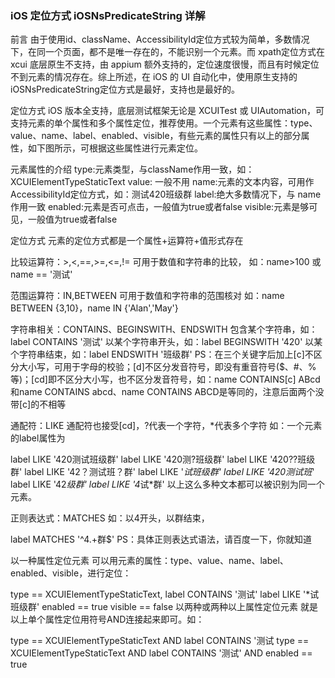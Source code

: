 ### iOS 定位方式 iOSNsPredicateString 详解 
前言
由于使用id、className、AccessibilityId定位方式较为简单，多数情况下，在同一个页面，都不是唯一存在的，不能识别一个元素。而 xpath定位方式在 xcui 底层原生不支持，由 appium 额外支持的，定位速度很慢，而且有时候定位不到元素的情况存在。综上所述，在 iOS 的 UI 自动化中，使用原生支持的iOSNsPredicateString定位方式是最好，支持也是最好的。

定位方式
iOS 版本全支持，底层测试框架无论是 XCUITest 或 UIAutomation，可支持元素的单个属性和多个属性定位，推荐使用。一个元素有这些属性：type、value、name、label、enabled、visible，有些元素的属性只有以上的部分属性，如下图所示，可根据这些属性进行元素定位。


元素属性的介绍
type:元素类型，与className作用一致，如：XCUIElementTypeStaticText
value: 一般不用
name:元素的文本内容，可用作 AccessibilityId定位方式，如：测试420班级群
label:绝大多数情况下，与 name 作用一致
enabled:元素是否可点击，一般值为true或者false
visible:元素是够可见，一般值为true或者false

定位方式
元素的定位方式都是一个属性+运算符+值形式存在

比较运算符：>,<,==,>=,<=,!=
可用于数值和字符串的比较，
如：name>100 或name == '测试'


范围运算符：IN,BETWEEN
可用于数值和字符串的范围核对
如：name BETWEEN {3,10}，name IN {'Alan','May'}


字符串相关：CONTAINS、BEGINSWITH、ENDSWITH
包含某个字符串，如：label CONTAINS '测试'
以某个字符串开头，如：label BEGINSWITH '420'
以某个字符串结束，如：label ENDSWITH '班级群'
PS：在三个关键字后加上[c]不区分大小写，可用于字母的校验；[d]不区分发音符号，即没有重音符号($、#、%等)；[cd]即不区分大小写，也不区分发音符号，如：name CONTAINS[c] ABcd和name CONTAINS abcd、name CONTAINS ABCD是等同的，注意后面两个没带[c]的不相等


通配符：LIKE
通配符也接受[cd]，?代表一个字符，*代表多个字符
如：一个元素的label属性为

label LIKE '420测试班级群'
label LIKE '420测?班级群'
label LIKE '420??班级群'
label LIKE '42？测试班？群'
label LIKE '*试班级群'
label LIKE '420测试班*'
label LIKE '42*级群'
label LIKE '4*试*群'
以上这么多种文本都可以被识别为同一个元素。


正则表达式：MATCHES
如：以4开头，以群结束，

label MATCHES '^4.+群$'
PS：具体正则表达式语法，请百度一下，你就知道

以一种属性定位元素
可以用元素的属性：type、value、name、label、enabled、visible，进行定位：

type == XCUIElementTypeStaticText,
label CONTAINS '测试'
label LIKE '*试班级群'
enabled == true
visible == false
以两种或两种以上属性定位元素
就是以上单个属性定位用符号AND连接起来即可。如：

type == XCUIElementTypeStaticText AND label CONTAINS '测试
type == XCUIElementTypeStaticText AND label CONTAINS '测试' AND enabled == true

